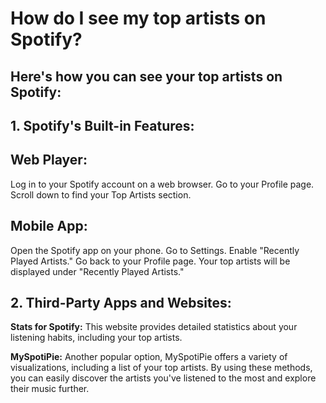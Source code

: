 # How do I see my top artists on Spotify?

## Here's how you can see your top artists on Spotify:

## 1. Spotify's Built-in Features:

## Web Player:

Log in to your Spotify account on a web browser.
Go to your Profile page.
Scroll down to find your Top Artists section.

## Mobile App:

Open the Spotify app on your phone.
Go to Settings.
Enable "Recently Played Artists."
Go back to your Profile page.
Your top artists will be displayed under "Recently Played Artists."

## 2. Third-Party Apps and Websites:

**Stats for Spotify:** This website provides detailed statistics about your listening habits, including your top artists.

**MySpotiPie:** Another popular option, MySpotiPie offers a variety of visualizations, including a list of your top artists.
By using these methods, you can easily discover the artists you've listened to the most and explore their music further.
